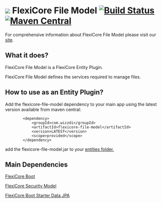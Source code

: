 
# ![](https://support.wizzdi.com/wp-content/uploads/2020/05/flexicore-icon-extra-small.png) FlexiCore File Model [![Build Status](https://jenkins.wizzdi.com/buildStatus/icon?job=wizzdi+organization%2Fflexicore-file-model%2Fmaster)](https://jenkins.wizzdi.com/job/wizzdi%20organization/job/flexicore-file-model/job/master/)[![Maven Central](https://img.shields.io/maven-central/v/com.wizzdi/flexicore-file-model.svg?label=Maven%20Central)](https://search.maven.org/search?q=g:%22com.wizzdi%22%20AND%20a:%22flexicore-file-model%22)


For comprehensive information about FlexiCore File Model please visit our [site](http://wizzdi.com/).

## What it does?

FlexiCore File Model is a FlexiCore Entity Plugin.

FlexiCore File Model defines the services required to manage  files.

## How to use as an Entity Plugin?
Add the flexicore-file-model dependency to your main app using the latest version available from maven central:

            <dependency>
                <groupId>com.wizzdi</groupId>
                <artifactId>flexicore-file-model</artifactId>
                <version>LATEST</version>
                <scope>provided</scope>
            </dependency>
add the flexicore-file-model.jar to your [entities folder.](https://github.com/wizzdi/flexicore-boot)


## Main Dependencies

[FlexiCore Boot](https://github.com/wizzdi/flexicore-boot)

[FlexiCore Security Model](https://github.com/wizzdi/flexicore-security-model)


[FlexiCore Boot Starter Data JPA](https://github.com/wizzdi/flexicore-boot-starter-data-jpa)
